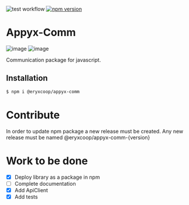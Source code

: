 ![test workflow](https://github.com/github/docs/actions/workflows/test.yml/badge.svg) [![npm version](https://badge.fury.io/js/@eryxcoop%2Fappyx-comm.svg)](https://badge.fury.io/js/@eryxcoop%2Fappyx-comm)

# Appyx-Comm

![image](https://img.shields.io/badge/JavaScript-323330?style=for-the-badge&logo=javascript&logoColor=F7DF1E) ![image](https://img.shields.io/badge/npm-CB3837?style=for-the-badge&logo=npm&logoColor=white)

Communication package for javascript.

## Installation

```bash
$ npm i @eryxcoop/appyx-comm
```

# Contribute

In order to update npm package a new release must be created. Any new release must be named
@eryxcoop/appyx-comm-{version}

# Work to be done

- [x] Deploy library as a package in npm
- [ ] Complete documentation
- [x] Add ApiClient
- [x] Add tests
